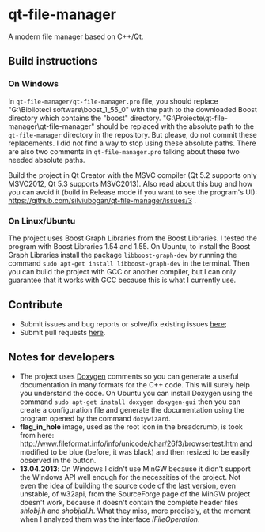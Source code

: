 qt-file-manager
===============

A modern file manager based on C++/Qt.


Build instructions
------------------

### On Windows

In `qt-file-manager/qt-file-manager.pro` file, you should replace "G:\Biblioteci software\boost_1_55_0" with the path to the downloaded Boost directory which contains the "boost" directory. "G:\Proiecte\qt-file-manager\qt-file-manager" should be replaced with the absolute path to the `qt-file-manager` directory in the repository. But please, do not commit these replacements. I did not find a way to stop using these absolute paths. There are also two comments in `qt-file-manager.pro` talking about these two needed absolute paths.

Build the project in Qt Creator with the MSVC compiler (Qt 5.2 supports only MSVC2012, Qt 5.3 supports MSVC2013). Also read about this bug and how you can avoid it (build in Release mode if you want to see the program's UI): https://github.com/silviubogan/qt-file-manager/issues/3 .

### On Linux/Ubuntu

The project uses Boost Graph Libraries from the Boost Libraries. I tested the program with Boost Libraries 1.54 and 1.55. On Ubuntu, to install the Boost Graph Libraries install the package `libboost-graph-dev` by running the command `sudo apt-get install libboost-graph-dev` in the terminal. Then you can build the project with GCC or another compiler, but I can only guarantee that it works with GCC because this is what I currently use.


Contribute
----------

- Submit issues and bug reports or solve/fix existing issues [here](https://github.com/silviubogan/qt-file-manager/issues);
- Submit pull requests [here](https://github.com/silviubogan/qt-file-manager/pulls).


Notes for developers
--------------------

- The project uses [Doxygen](http://www.stack.nl/~dimitri/doxygen/) comments so you can generate a useful documentation in many formats for the C++ code. This will surely help you understand the code. On Ubuntu you can install Doxygen using the command `sudo apt-get install doxygen doxygen-gui` then you can create a configuration file and generate the documentation using the program opened by the command `doxywizard`.
- **flag_in_hole** image, used as the root icon in the breadcrumb, is took from here: http://www.fileformat.info/info/unicode/char/26f3/browsertest.htm and modified to be blue (before, it was black) and then resized to be easily observed in the button.
- **13.04.2013**: On Windows I didn't use MinGW because it didn't support the Windows API well enough for the necessities of the project. Not even the idea of building the source code of the last version, even unstable, of w32api, from the SourceForge page of the MinGW project doesn't work, because it doesn't contain the complete header files *shlobj.h* and *shobjidl.h*. What they miss, more precisely, at the moment when I analyzed them was the interface *IFileOperation*.
